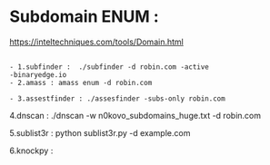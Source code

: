 # Subdomain ENUM : 
https://inteltechniques.com/tools/Domain.html
## 
    - 1.subfinder :  ./subfinder -d robin.com -active 
	-binaryedge.io
	- 2.amass : amass enum -d robin.com

    - 3.assestfinder : ./assesfinder -subs-only robin.com

4.dnscan : ./dnscan -w n0kovo_subdomains_huge.txt -d robin.com

5.sublist3r : python sublist3r.py -d example.com

6.knockpy : 